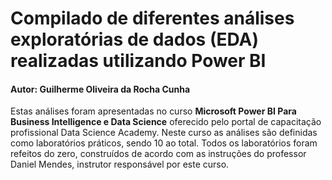 # Compilado de diferentes análises exploratórias de dados (EDA) realizadas utilizando Power BI
#### Autor: Guilherme Oliveira da Rocha Cunha

Estas análises foram apresentadas no curso **Microsoft Power BI Para Business Intelligence e Data Science** oferecido pelo portal de capacitação profissional Data Science Academy. Neste curso as análises são definidas como laboratórios práticos, sendo 10 ao total. Todos os laboratórios foram refeitos do zero, construídos de acordo com as instruções do professor Daniel Mendes, instrutor responsável por este curso.  
